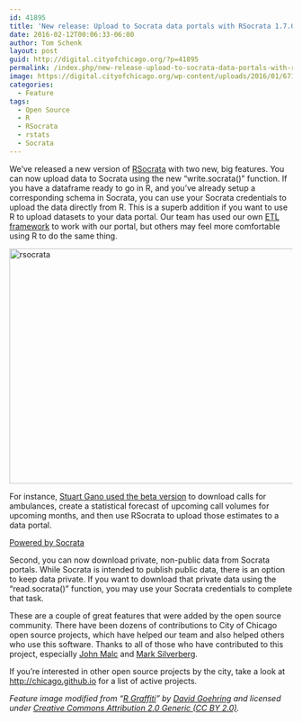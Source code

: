 ```yaml
---
id: 41895
title: 'New release: Upload to Socrata data portals with RSocrata 1.7.0'
date: 2016-02-12T00:06:33-06:00
author: Tom Schenk
layout: post
guid: http://digital.cityofchicago.org/?p=41895
permalink: /index.php/new-release-upload-to-socrata-data-portals-with-rsocrata-1-7-0/
image: https://digital.cityofchicago.org/wp-content/uploads/2016/01/67187558_5643ef917a_o.jpg
categories:
  - Feature
tags:
  - Open Source
  - R
  - RSocrata
  - rstats
  - Socrata
---
```

We&#8217;ve released a new version of [RSocrata](https://cran.r-project.org/web/packages/RSocrata/index.html) with two new, big features. You can now upload data to Socrata using the new “write.socrata()” function. If you have a dataframe ready to go in R, and you’ve already setup a corresponding schema in Socrata, you can use your Socrata credentials to upload the data directly from R. This is a superb addition if you want to use R to upload datasets to your data portal. Our team has used our own [ETL framework](http://digital.cityofchicago.org/index.php/open-data-etl-utility-kit-version-1-2-0-now-available/) to work with our portal, but others may feel more comfortable using R to do the same thing.

[<img loading="lazy" class="aligncenter size-full wp-image-41962" src="http://digital.cityofchicago.org/wp-content/uploads/2016/02/rsocrata.gif" alt="rsocrata" width="683" height="418" />](http://digital.cityofchicago.org/wp-content/uploads/2016/02/rsocrata.gif)

For instance, [Stuart Gano used the beta version](https://dev.socrata.com/consumers/examples/forecasting_with_rsocrata.html) to download calls for ambulances, create a statistical forecast of upcoming call volumes for upcoming months, and then use RSocrata to upload those estimates to a data portal.

<div>
  <a href="http://www.socrata.com/" target="_blank">Powered by Socrata</a>
</div>

Second, you can now download private, non-public data from Socrata portals. While Socrata is intended to publish public data, there is an option to keep data private. If you want to download that private data using the “read.socrata()” function, you may use your Socrata credentials to complete that task.

These are a couple of great features that were added by the open source community. There have been dozens of contributions to City of Chicago open source projects, which have helped our team and also helped others who use this software. Thanks to all of those who have contributed to this project, especially [John Malc](https://github.com/dmpe) and [Mark Silverberg](https://github.com/marks).

If you’re interested in other open source projects by the city, take a look at <http://chicago.github.io> for a list of active projects.

_Feature image modified from &#8220;[R Graffiti](https://www.flickr.com/photos/carbonnyc/67187558/)&#8221; by [David Goehring](https://www.flickr.com/photos/carbonnyc/) and licensed under [Creative Commons Attribution 2.0 Generic (CC BY 2.0)](https://creativecommons.org/licenses/by/2.0/)._